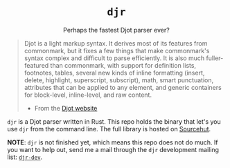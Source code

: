 <div align="center">

# `djr`

Perhaps the fastest Djot parser ever?

</div>

> Djot is a light markup syntax. It derives most of its features from
> commonmark, but it fixes a few things that make commonmark's syntax complex
> and difficult to parse efficiently. It is also much fuller-featured than
> commonmark, with support for definition lists, footnotes, tables, several new
> kinds of inline formatting (insert, delete, highlight, superscript,
> subscript), math, smart punctuation, attributes that can be applied to any
> element, and generic containers for block-level, inline-level, and raw
> content.
>
> - From the [Djot website](https://djot.net/)

`djr` is a Djot parser written in Rust. This repo holds the binary that let's
you use `djr` from the command line. The full library is hosted on
[Sourcehut](https://sr.ht/~kmaasrud/djr/).

**NOTE**: `djr` is not finished yet, which means this repo does not do much. If
you want to help out, send me a mail through the `djr` development mailing list:
[`djr-dev`](https://lists.sr.ht/~kmaasrud/djr-dev).
